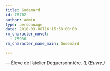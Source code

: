 ```yaml
---
title: Godemard
id: 76702
author: admin
type: personnage
date: 2010-03-08T16:15:58+00:00
rm_character_novel:
  - 75936
rm_character_name_main: Godemard

---
```

— Élève de l&rsquo;atelier Dequersonnière. _(L&rsquo;Œuvre.)_